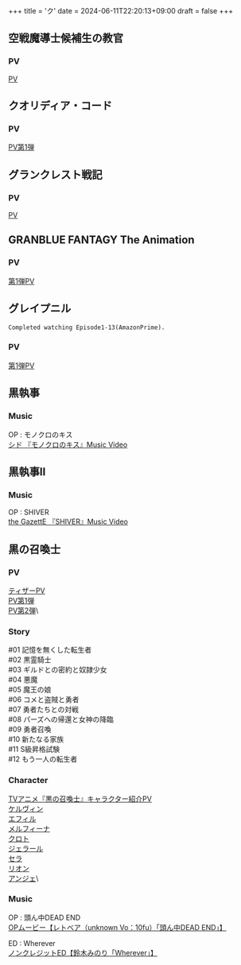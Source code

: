 +++
title = 'ク'
date = 2024-06-11T22:20:13+09:00
draft = false
+++

## 空戦魔導士候補生の教官

### PV
[PV](https://www.youtube.com/watch?v=tAbM4ZUO_Z4)

## クオリディア・コード
### PV
[PV第1弾](https://www.youtube.com/watch?v=ohFqqKSxMk0)

  

## グランクレスト戦記

### PV
[PV](https://www.youtube.com/watch?v=N7muFXZv_4c)

## GRANBLUE FANTAGY The Animation
### PV
[第1弾PV](https://youtu.be/oWPGT5Cz3Y4?si=xtZ5JPcIC2WMBlAp)

## グレイプニル
```
Completed watching Episode1-13(AmazonPrime).
```

### PV
[第1弾PV](https://www.youtube.com/watch?v=tdrYtiEPr7w)

  

## 黒執事

### Music
OP : モノクロのキス\
[シド 『モノクロのキス』Music Video](https://www.youtube.com/watch?v=kRHYuG1KBdA)

  

## 黒執事Ⅱ

### Music
OP : SHIVER\
[the GazettE 『SHIVER』Music Video](https://www.youtube.com/watch?v=gdHO7yobgUk)


## 黒の召喚士

### PV
[ティザーPV](https://www.youtube.com/watch?v=s1JaDVu459s)\
[PV第1弾](https://www.youtube.com/watch?v=FhR6Hm2clWs)\
[PV第2弾](https://www.youtube.com/watch?v=J94EDq3dhC4)\

### Story
#01 記憶を無くした転生者\
#02 黒霊騎士\
#03 ギルドとの密約と奴隷少女\
#04 悪魔\
#05 魔王の娘\
#06 コメと盗賊と勇者\
#07 勇者たちとの対戦\
#08 パーズへの帰還と女神の降臨\
#09 勇者召喚\
#10 新たなる家族\
#11 S級昇格試験\
#12 もう一人の転生者

### Character
[TVアニメ『黒の召喚士』キャラクター紹介PV](https://www.youtube.com/watch?v=bA3ESpbl-8E)\
[ケルヴィン](https://kuronoshokanshi.com/character/01/)\
[エフィル](https://kuronoshokanshi.com/character/02/)\
[メルフィーナ](https://kuronoshokanshi.com/character/03/)\
[クロト](https://kuronoshokanshi.com/character/04/)\
[ジェラール](https://kuronoshokanshi.com/character/05/)\
[セラ](https://kuronoshokanshi.com/character/06/)\
[リオン](https://kuronoshokanshi.com/character/07/)\
[アンジェ](https://kuronoshokanshi.com/character/08/)\

### Music
OP : 頭ん中DEAD END\
[OPムービー【レトベア（unknown Vo：10fu）「頭ん中DEAD END」】](https://www.youtube.com/watch?v=wj_gULGftds)

ED : Wherever\
[ノンクレジットED【鈴木みのり「Wherever」】](https://www.youtube.com/watch?v=bWXjhfCjk4Y)
